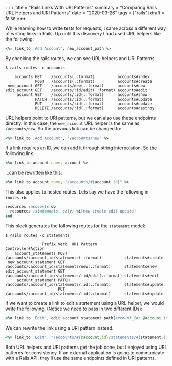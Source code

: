 +++
title = "Rails Links With URI Patterns"
summary = "Comparing Rails URL Helpers and URI Patterns"
date = "2020-03-26"
tags = ["rails"]
draft = false
+++

While learning how to write tests for requests, I came across a different way of writing links in Rails. Up until this discovery I had used URL helpers like the following:

```rb
<%= link_to 'Add Account', new_account_path %>
```

By checking the rails routes, we can see URL helpers and URI Patterns. 

```
$ rails routes -c accounts

    accounts GET    /accounts(.:format)          accounts#index
             POST   /accounts(.:format)          accounts#create
 new_account GET    /accounts/new(.:format)      accounts#new
edit_account GET    /accounts/:id/edit(.:format) accounts#edit
     account GET    /accounts/:id(.:format)      accounts#show
             PATCH  /accounts/:id(.:format)      accounts#update
             PUT    /accounts/:id(.:format)      accounts#update
             DELETE /accounts/:id(.:format)      accounts#destroy
```


URL helpers point to URI patterns, but we can also use these endpoints directly. In this case, the `new_account` URL helper is the same as `/accounts/new`. So the previous link can be changed to:

```rb
<%= link_to 'Add Account', '/accounts/new' %>
```

If a link requires an ID, we can add it through string interpolation. So the following link...

```rb
<%= link_to account.name, account %>
```

...can be rewritten like this:

```rb
<%= link_to account.name, "/accounts/#{account.id}" %>
```

This also applies to nested routes. Lets say we have the following in `routes.rb`:

```rb
resources :accounts do
  resources :statements, only: %i[new create edit update]
end
```

This block generates the following routes for the `statement` model:

```
$ rails routes -c statements

                Prefix Verb  URI Pattern                                         Controller#Action
    account_statements POST  /accounts/:account_id/statements(.:format)          statements#create
 new_account_statement GET   /accounts/:account_id/statements/new(.:format)      statements#new
edit_account_statement GET   /accounts/:account_id/statements/:id/edit(.:format) statements#edit
     account_statement PATCH /accounts/:account_id/statements/:id(.:format)      statements#update
                       PUT   /accounts/:account_id/statements/:id(.:format)      statements#update
```

If we want to create a link to edit a statement using a URL helper, we would write the following. (Notice we need to pass in two different IDs):

```rb
<%= link_to 'Edit', edit_account_statement_path(account_id: @account.id, id: statement) %>
```

We can rewrite the link using a URI pattern instead.

```rb
<%= link_to 'Edit', "/accounts/#{@account.id}/statements/#{statement.id}/edit" %>
```

Both URL helpers and URI patterns get the job done, but I enjoyed using URI patterns for consistency. If an external application is going to communicate with a Rails API, they'll use the same endpoints defined in URI patterns.